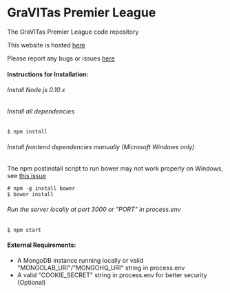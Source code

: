 GraVITas Premier League
=======================

The GraVITas Premier League code repository

This website is hosted [here](http://www.gravitaspremierleague.com/)

Please report any bugs or issues [here](https://github.com/IEEECS-VIT/GPL/issues) 

#### Instructions for Installation:
###### Install Node.js 0.10.x
###### Install all dependencies

    $ npm install
    
###### Install frontend dependencies manually (Microsoft Windows only)
The npm postinstall script to run bower may not work properly on Windows, see [this issue](https://github.com/IEEECS-VIT/GPL/issues/13)

    # npm -g install bower
    $ bower install
    
###### Run the server locally at port 3000 or "PORT" in process.env

    $ npm start
    
#### External Requirements:
* A MongoDB instance running locally or valid "MONGOLAB_URI"/"MONGOHQ_URI" string in process.env 
* A valid "COOKIE_SECRET" string in process.env for better security (Optional)
